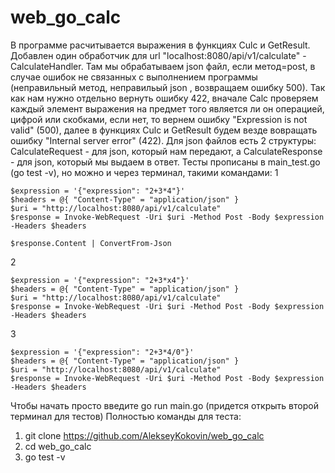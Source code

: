 # web_go_calc

В программе расчитывается выражения в функциях Culc и GetResult. Добавлен один обработчик для url "localhost:8080/api/v1/calculate" - CalculateHandler. Там мы обрабатываем json файл, если метод=post, в случае ошибок не связанных с выполнением программы (неправильный метод, неправильый json , возвращаем ошибку 500). Так как нам нужно отдельно вернуть ошибку 422, вначале Calc проверяем каждый элемент выражения на предмет того является ли он операцией, цифрой или скобками, если нет, то вернем ошибку "Expression is not valid" (500), далее в функциях Culc и GetResult будем везде вовращать ошибку "Internal server error" (422). Для json файлов есть 2 структуры: CalculateRequest - для json, который нам передают, а CalculateResponse - для json, который мы выдаем в ответ.  Тесты прописаны в main_test.go (go test -v), но можно и через терминал, такими командами:
1
```
$expression = '{"expression": "2+3*4"}'
$headers = @{ "Content-Type" = "application/json" }
$uri = "http://localhost:8080/api/v1/calculate"
$response = Invoke-WebRequest -Uri $uri -Method Post -Body $expression -Headers $headers

$response.Content | ConvertFrom-Json
```

2
```
$expression = '{"expression": "2+3*x4"}'
$headers = @{ "Content-Type" = "application/json" }
$uri = "http://localhost:8080/api/v1/calculate"
$response = Invoke-WebRequest -Uri $uri -Method Post -Body $expression -Headers $headers
```
3
```
$expression = '{"expression": "2+3*4/0"}'
$headers = @{ "Content-Type" = "application/json" }
$uri = "http://localhost:8080/api/v1/calculate"
$response = Invoke-WebRequest -Uri $uri -Method Post -Body $expression -Headers $headers
```

Чтобы начать просто введите go run main.go (придется открыть второй терминал для тестов)
Полностью команды для теста:
1. git clone https://github.com/AlekseyKokovin/web_go_calc
2. cd web_go_calc
3. go test -v
